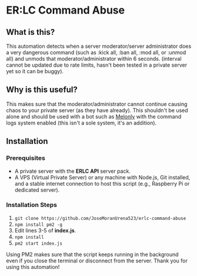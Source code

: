 # ER:LC Command Abuse

## What is this?
This automation detects when a server moderator/server administrator does a very dangerous command (such as :kick all, :ban all, :mod all, or :unmod all) and unmods that moderator/administrator within 6 seconds. (interval cannot be updated due to rate limits, hasn't been tested in a private server yet so it can be buggy).

## Why is this useful?
This makes sure that the moderator/administrator cannot continue causing chaos to your private server (as they have already). This shouldn't be used alone and should be used with a bot such as [Melonly](https://melonly.xyz/) with the command logs system enabled (this isn't a sole system, it's an addition).

## Installation
### Prerequisites
- A private server with the **ERLC API** server pack.
- A VPS (Virtual Private Server) or any machine with Node.js, Git installed, and a stable internet connection to host this script (e.g., Raspberry Pi or dedicated server).

### Installation Steps
1. `git clone https://github.com/JoseMoranUrena523/erlc-command-abuse`
2. `npm install pm2 -g`
3. Edit lines 3-5 of **index.js**.
4. `npm install`
5. `pm2 start index.js`

Using PM2 makes sure that the script keeps running in the background even if you close the terminal or disconnect from the server. Thank you for using this automation!
